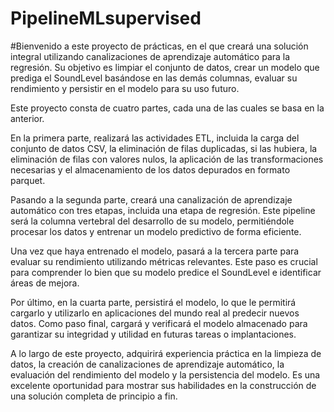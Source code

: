 # PipelineMLsupervised

#Bienvenido a este proyecto de prácticas, en el que creará una solución integral utilizando canalizaciones de aprendizaje automático para la regresión. Su objetivo es limpiar el conjunto de datos, crear un modelo que prediga el SoundLevel basándose en las demás columnas, evaluar su rendimiento y persistir en el modelo para su uso futuro.

Este proyecto consta de cuatro partes, cada una de las cuales se basa en la anterior.

En la primera parte, realizará las actividades ETL, incluida la carga del conjunto de datos CSV, la eliminación de filas duplicadas, si las hubiera, la eliminación de filas con valores nulos, la aplicación de las transformaciones necesarias y el almacenamiento de los datos depurados en formato parquet.

Pasando a la segunda parte, creará una canalización de aprendizaje automático con tres etapas, incluida una etapa de regresión. Este pipeline será la columna vertebral del desarrollo de su modelo, permitiéndole procesar los datos y entrenar un modelo predictivo de forma eficiente.

Una vez que haya entrenado el modelo, pasará a la tercera parte para evaluar su rendimiento utilizando métricas relevantes. Este paso es crucial para comprender lo bien que su modelo predice el SoundLevel e identificar áreas de mejora.

Por último, en la cuarta parte, persistirá el modelo, lo que le permitirá cargarlo y utilizarlo en aplicaciones del mundo real al predecir nuevos datos. Como paso final, cargará y verificará el modelo almacenado para garantizar su integridad y utilidad en futuras tareas o implantaciones.

A lo largo de este proyecto, adquirirá experiencia práctica en la limpieza de datos, la creación de canalizaciones de aprendizaje automático, la evaluación del rendimiento del modelo y la persistencia del modelo. Es una excelente oportunidad para mostrar sus habilidades en la construcción de una solución completa de principio a fin.
